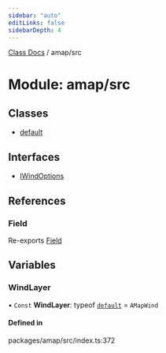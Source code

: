 ```yaml
---
sidebar: "auto"
editLinks: false
sidebarDepth: 4
---
```


[Class Docs](../index.md) / amap/src

# Module: amap/src

## Classes

- [default](../classes/amap_src.default.md)

## Interfaces

- [IWindOptions](../interfaces/amap_src.IWindOptions.md)

## References

### Field

Re-exports [Field](../classes/maptalks_src.Field.md)

## Variables

### WindLayer

• `Const` **WindLayer**: typeof [`default`](../classes/amap_src.default.md) = `AMapWind`

#### Defined in

packages/amap/src/index.ts:372
